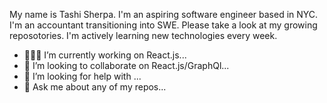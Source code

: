 My name is Tashi Sherpa. I'm an aspiring software engineer based in NYC. I'm an accountant transitioning into SWE. Please take a look at my growing reposotories. I'm actively learning new technologies every week.

- 👩🏻‍💻 I’m currently working on React.js...
- 👯 I’m looking to collaborate on React.js/GraphQl...
- 🤔 I’m looking for help with ...
- 💬 Ask me about any of my repos...

<!--
**TashiS7/TashiS7** is a ✨ _special_ ✨ repository because its `README.md` (this file) appears on your GitHub profile.


-->
